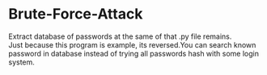 # Brute-Force-Attack
Extract database of passwords at the same of that .py file remains.</br>
Just because this program is example, its reversed.You can search known password in database instead of trying all passwords hash with some login system.
